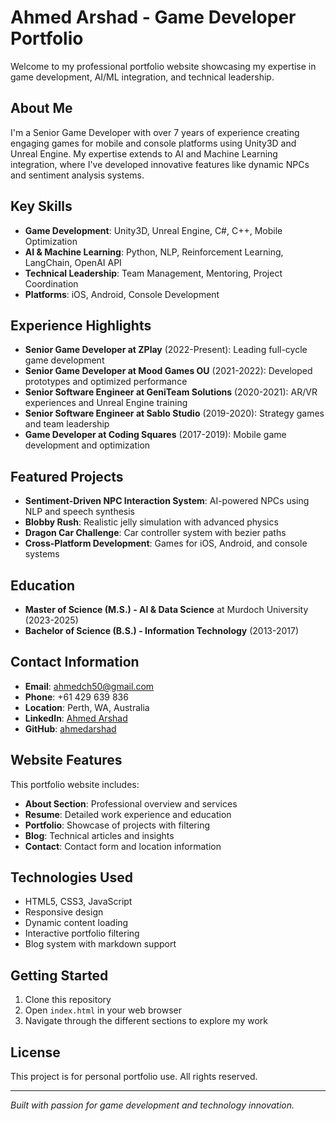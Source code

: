 # Ahmed Arshad - Game Developer Portfolio

Welcome to my professional portfolio website showcasing my expertise in game development, AI/ML integration, and technical leadership.

## About Me

I'm a Senior Game Developer with over 7 years of experience creating engaging games for mobile and console platforms using Unity3D and Unreal Engine. My expertise extends to AI and Machine Learning integration, where I've developed innovative features like dynamic NPCs and sentiment analysis systems.

## Key Skills

- **Game Development**: Unity3D, Unreal Engine, C#, C++, Mobile Optimization
- **AI & Machine Learning**: Python, NLP, Reinforcement Learning, LangChain, OpenAI API
- **Technical Leadership**: Team Management, Mentoring, Project Coordination
- **Platforms**: iOS, Android, Console Development

## Experience Highlights

- **Senior Game Developer at ZPlay** (2022-Present): Leading full-cycle game development
- **Senior Game Developer at Mood Games OU** (2021-2022): Developed prototypes and optimized performance
- **Senior Software Engineer at GeniTeam Solutions** (2020-2021): AR/VR experiences and Unreal Engine training
- **Senior Software Engineer at Sablo Studio** (2019-2020): Strategy games and team leadership
- **Game Developer at Coding Squares** (2017-2019): Mobile game development and optimization

## Featured Projects

- **Sentiment-Driven NPC Interaction System**: AI-powered NPCs using NLP and speech synthesis
- **Blobby Rush**: Realistic jelly simulation with advanced physics
- **Dragon Car Challenge**: Car controller system with bezier paths
- **Cross-Platform Development**: Games for iOS, Android, and console systems

## Education

- **Master of Science (M.S.) - AI & Data Science** at Murdoch University (2023-2025)
- **Bachelor of Science (B.S.) - Information Technology** (2013-2017)

## Contact Information

- **Email**: ahmedch50@gmail.com
- **Phone**: +61 429 639 836
- **Location**: Perth, WA, Australia
- **LinkedIn**: [Ahmed Arshad](https://www.linkedin.com/in/ahmed-arshad-game-dev)
- **GitHub**: [ahmedarshad](https://github.com/ahmedarshad)

## Website Features

This portfolio website includes:

- **About Section**: Professional overview and services
- **Resume**: Detailed work experience and education
- **Portfolio**: Showcase of projects with filtering
- **Blog**: Technical articles and insights
- **Contact**: Contact form and location information

## Technologies Used

- HTML5, CSS3, JavaScript
- Responsive design
- Dynamic content loading
- Interactive portfolio filtering
- Blog system with markdown support

## Getting Started

1. Clone this repository
2. Open `index.html` in your web browser
3. Navigate through the different sections to explore my work

## License

This project is for personal portfolio use. All rights reserved.

---

*Built with passion for game development and technology innovation.*
